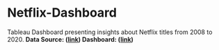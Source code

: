 # Netflix-Dashboard
Tableau Dashboard presenting insights about Netflix titles from 2008 to 2020.
<b> Data Source: ([link](https://github.com/DataScienceRoadMapDSRM/Tableau-Dashboards-info/blob/main/netflix_titles.csv)) </b>
<b> Dashboard: ([link](https://public.tableau.com/app/profile/taneisha.roberson/viz/Netflix2008-2020/Netflix))</b>
